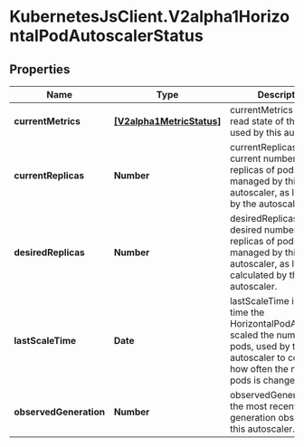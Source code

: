 # KubernetesJsClient.V2alpha1HorizontalPodAutoscalerStatus

## Properties
Name | Type | Description | Notes
------------ | ------------- | ------------- | -------------
**currentMetrics** | [**[V2alpha1MetricStatus]**](V2alpha1MetricStatus.md) | currentMetrics is the last read state of the metrics used by this autoscaler. | 
**currentReplicas** | **Number** | currentReplicas is current number of replicas of pods managed by this autoscaler, as last seen by the autoscaler. | 
**desiredReplicas** | **Number** | desiredReplicas is the desired number of replicas of pods managed by this autoscaler, as last calculated by the autoscaler. | 
**lastScaleTime** | **Date** | lastScaleTime is the last time the HorizontalPodAutoscaler scaled the number of pods, used by the autoscaler to control how often the number of pods is changed. | [optional] 
**observedGeneration** | **Number** | observedGeneration is the most recent generation observed by this autoscaler. | [optional] 


